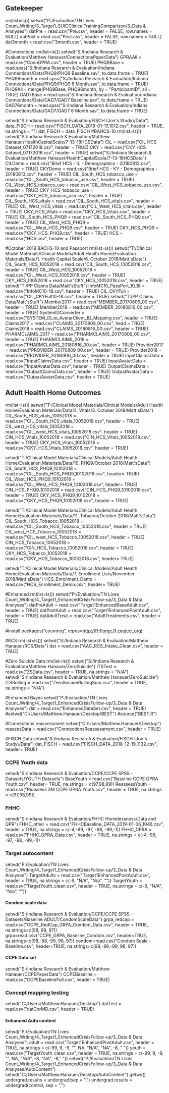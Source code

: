 ## Gatekeeper
rm(list=ls())
setwd("P:/Evaluation/TN Lives Count_Writing/3_Target1_SUICClinicalTrainingComparison/3_Data & Analyses")
datPre = read.csv("Pre.csv", header = FALSE, row.names = NULL)
datPost = read.csv("Post.csv", header = FALSE, row.names = NULL)
dat3month = read.csv("3month.csv", header  = TRUE)

#Connections
rm(list=ls())
setwd("S:/Indiana Research & Evaluation/Matthew Hanauer/ConnectionsPaperData")
GPRAAll = read.csv("ConnGPRA.csv", header = TRUE) 
PHQ9Base = read.spss("S:/Indiana Research & Evaluation/Indiana Connections/Data/PHQ9/PHQ9 Baseline.sav", to.data.frame = TRUE)
PHQ96month = read.spss("S:/Indiana Research & Evaluation/Indiana Connections/Data/PHQ9/PHQ9 6 Month.sav", to.data.frame = TRUE)
PHQ9All = merge(PHQ9Base, PHQ96month, by = "ParticipantID", all = TRUE)
GAD7Base = read.spss("S:/Indiana Research & Evaluation/Indiana Connections/Data/GAD7/GAD7 Baseline.sav", to.data.frame = TRUE)
GAD76month = read.spss("S:/Indiana Research & Evaluation/Indiana Connections/Data/GAD7/GAD7 6 Month.sav", to.data.frame = TRUE)


setwd("S:/Indiana Research & Evaluation/FISCH (Jon's Study)/Data")
data_FISCH = read.csv("FISCH_DATA_2019-01-17_1012.csv", header = TRUE, na.strings = "")
dat_FISCH = data_FISCH
#BAHCS-10
rm(list=ls())
setwd("S:/Indiana Research & Evaluation/Matthew Hanauer/HealthCapitalScale/7-13-18HCSData")
CIL = read.csv("CIL HCS Dataset_07172018.csv", header = TRUE)
CKY = read.csv("CKY HCS Dataset_07172018.csv", header = TRUE)
setwd("S:/Indiana Research & Evaluation/Matthew Hanauer/HealthCapitalScale/7-13-18HCSData")
CILDemo = read.csv("Brief HCS - IL - Demographics - 20180813.csv", header = TRUE)
CKYDemo = read.csv("Brief HCS - KY - Demographics - 20180813.csv", header = TRUE)
CIL_South_HCS_tobacco_use = read.csv("CIL_South_HCS_tobacco_use.csv", header = TRUE)
CIL_West_HCS_tobacco_use = read.csv("CIL_West_HCS_tobacco_use.csv", header = TRUE)
CKY_HCS_tobacco_use = read.csv("CKY_HCS_tobacco_use.csv", header = TRUE)
CIL_South_HCS_vitals = read.csv("CIL_South_HCS_vitals.csv", header = TRUE)
CIL_West_HCS_vitals = read.csv("CIL_West_HCS_vitals.csv", header = TRUE)
CKY_HCS_Vitals = read.csv("CKY_HCS_Vitals.csv", header = TRUE)
CIL_South_HCS_PHQ9 = read.csv("CIL_South_HCS_PHQ9.csv", header = TRUE)
CIL_West_HCS_PHQ9 = read.csv("CIL_West_HCS_PHQ9.csv", header = TRUE)
CKY_HCS_PHQ9 = read.csv("CKY_HCS_PHQ9.csv", header = TRUE)
HCS = read.csv("HCS.csv", header = TRUE)


#October 2018 BACHS-10 and Passport
rm(list=ls())
setwd("T:/Clinical Model Materials/Clinical Models/Adult Health Home/Evaluation Materials/Data/1. Health Capital Scale/6. October 2018/Matt'sData")
CIL_South_HCS_10052018 = read.csv("CIL_South_HCS_10052018.csv", header = TRUE)
CIL_West_HCS_10052018 = read.csv("CIL_West_HCS_10052018.csv", header = TRUE)
CKY_HCS_10052018 = read.csv("CKY_HCS_10052018.csv", header = TRUE)
setwd("T:/PP Claims Data/Matt'sStuff")
InfoMC10_PassPort_10_18 = read.csv("InfoMC10-18.csv", header = TRUE)
CIL_CKYFull = read.csv("CIL_CKYFull10-18.csv", header = TRUE)
setwd("T:/PP Claims Data/Matt'sStuff")
Member2017 =  read.csv("MEMBER_20170809_00.csv", header = TRUE)
Member2018 = read.csv("MEMBER_20180816_00.csv", header = TRUE)
SystemIDConverter = read.csv("SYSTEM_ID_to_AvatarClient_ID_Mapping.csv", header = TRUE)
Claims2017 = read.csv("CLAIMS_20170809_00.csv", head = TRUE) 
Claims2018 = read.csv("CLAIMS_20180816_00.csv", header = TRUE)
PHARMCLAIMS_2017 = read.csv("PHARMCLAIMS_20170809_00.csv", header = TRUE)
PHARMCLAIMS_2018 = read.csv("PHARMCLAIMS_20180816_00.csv", header = TRUE)
Provider2017 = read.csv("PROVIDER_20170809_00.csv", header = TRUE)
Provider2018 = read.csv("PROVIDER_20180816_00.csv", header = TRUE)
InpatClaimsData = read.csv("InpatClaimsData.csv", header = TRUE)
InpatAvatarData = read.csv("InpatAvatarData.csv", header = TRUE)
OutpatClaimsData = read.csv("OutpatClaimsData.csv", header = TRUE)
OutpatAvatarData = read.csv("OutpatAvatarData.csv", header = TRUE)

## Adult Health Home Outcomes
rm(list=ls())
setwd("T:/Clinical Model Materials/Clinical Models/Adult Health Home/Evaluation Materials/Data/2. Vitals/3. October 2018/Matt'sData")
CIL_South_HCS_vitals_10052018 = read.csv("CIL_South_HCS_vitals_10052018.csv", header = TRUE)
CIL_west_HCS_vitals_10052018 = read.csv("CIL_west_HCS_vitals_10052018.csv", header = TRUE)
CIN_HCS_Vitals_10052018 = read.csv("CIN_HCS_Vitals_10052018.csv", header = TRUE)
CKY_HCS_Vitals_10052018 = read.csv("CKY_HCS_Vitals_10052018.csv", header = TRUE)

setwd("T:/Clinical Model Materials/Clinical Models/Adult Health Home/Evaluation Materials/Data/10. PHQ9/October 2018/Matt'sData")
CIL_South_HCS_PHQ9_10102018 = read.csv("CIL_South_HCS_PHQ9_10102018.csv", header= TRUE)
CIL_West_HCS_PHQ9_10102018 = read.csv("CIL_West_HCS_PHQ9_10102018.csv", header= TRUE)
CIN_HCS_PHQ9_10102018 = read.csv("CIN_HCS_PHQ9_10102018.csv", header = TRUE)
CKY_HCS_PHQ9_10102018 = read.csv("CKY_HCS_PHQ9_10102018.csv", header = TRUE)

setwd("T:/Clinical Model Materials/Clinical Models/Adult Health Home/Evaluation Materials/Data/11. Tobacco/October 2018/Matt'sData")
CIL_South_HCS_Tobacco_10052018 = read.csv("CIL_South_HCS_Tobacco_10052018.csv", header = TRUE)
CIL_west_HCS_Tobacco_10052018 = read.csv("CIL_west_HCS_Tobacco_10052018.csv", header = TRUE)
CIN_HCS_Tobacco_10052018 = read.csv("CIN_HCS_Tobacco_10052018.csv", header = TRUE)
CKY_HCS_Tobacco_10052018 = read.csv("CKY_HCS_Tobacco_10052018.csv", header= TRUE)


setwd("T:/Clinical Model Materials/Clinical Models/Adult Health Home/Evaluation Materials/Data/7. Enrollment Lists/November 2018/Matt'sData")
HCS_Enrollment_Demo = read.csv("HCS_Enrollment_Demo.csv", header= TRUE)

#Enhanced
rm(list=ls())
setwd("P:/Evaluation/TN Lives Count_Writing/4_Target1_EnhancedCrisisFollow-up/3_Data & Data Analyses")
datPreAdult = read.csv("Target1EnhancedBaseAdult.csv", header = TRUE)
datPostAdult = read.csv("Target1EnhancedPostAdult.csv", header = TRUE)
datAdultTreat = read.csv("AdultTreatments.csv", header = TRUE)


#install.packages(“countreg”, repos=http://R-Forge.R-project.org)

#RCS
rm(list=ls())
setwd("S:/Indiana Research & Evaluation/Matthew Hanauer/RCS/Data")
dat = read.csv("AAC_RCS_Intake_Clean.csv", header = TRUE)

#Zero Suicide Data
rm(list=ls())
setwd("S:/Indiana Research & Evaluation/Matthew Hanauer/ZeroSuicide")
ITSTest = read.csv("ZSData.csv", header = TRUE, na.strings = "N/A")
setwd("S:/Indiana Research & Evaluation/Matthew Hanauer/ZeroSuicide")
ITSRolling = read.csv("ZeroSuicideRollingSum.csv", header = TRUE, na.strings = "N/A")

#Enhanced Bayes
setwd("P:/Evaluation/TN Lives Count_Writing/4_Target1_EnhancedCrisisFollow-up/3_Data & Data Analyses")
dat = read.csv("EnhancedDataSet.csv", header = TRUE)
#setwd("C:/Users/Matthew.Hanauer/Desktop/BEST")
#source("BEST.R")

#Connections reassessment
setwd("C:/Users/Matthew.Hanauer/Desktop")
reassesData = read.csv("ConnectionsReassessment.csv", header = TRUE)

#FISCH Data
setwd("S:/Indiana Research & Evaluation/FISCH (Jon's Study)/Data")
dat_FISCH = read.csv("FISCH_DATA_2018-12-19_1132.csv", header= TRUE)

### CCPE Youth data
setwd("S:/Indiana Research & Evaluation/CCPE/CCPE SPSS - Datasets/YOUTH Datasets")
BaseYouth = read.csv("Baseline CCPE GPRA Youth.csv", header= TRUE, na.strings = c(97,98,99))
ReassessYouth = read.csv("Reassess 3M CCPE GPRA Youth.csv", header = TRUE, na.strings = c(97,98,99))

### FHHC
setwd("S:/Indiana Research & Evaluation/FHHC Homelessness/Data and QPR")
FHHC_other = read.csv("FHHCBaseline_DATA_2019-01-06_1046.csv", header = TRUE, na.strings = c(-4,-99, -97, -98, -99,-1))
FHHC_GPRA = read.csv("FHHC_GPRA_Data.csv", header = TRUE, na.strings = c(-4,-99, -97, -98, -99,-1))

### Target autocontent
setwd("P:/Evaluation/TN Lives Count_Writing/4_Target1_EnhancedCrisisFollow-up/3_Data & Data Analyses")
TargetAdults = read.csv("Target1EnhancedPostAdult.csv", header = TRUE, na.strings = c(-9, "N/A", "N/a", ""))
TargetYouth = read.csv("TargetYouth_clean.csv", header = TRUE, na.strings = c(-9, "N/A", "N/a", ""))

#### Condom scale data
setwd("S:/Indiana Research & Evaluation/CCPE/CCPE SPSS - Datasets/Baseline ADULT/CondomScaleData")
grpa_redcap = read.csv("CCPE_RedCap_GRPA_Condom_Data.csv", header = TRUE, na.strings=c(98, 99, 97))
grpa=read.csv("CCPE_GRPA_Baseline_Condom.csv", header=TRUE, na.strings=c(98,-88,-99, 98, 97))
condom=read.csv("Condom Scale - Baseline.csv", header=TRUE, na.strings=c(98,-88,-99, 98, 97))

#### CCPE Data set
setwd("S:/Indiana Research & Evaluation/Matthew Hanauer/CCPEPaperData")
CCPEBaseline = read.csv("CCPEBaselineFull.csv", header = TRUE)

### Concept mapping testing
setwd("C:/Users/Matthew.Hanauer/Desktop")
datTest = read.csv("datCorMD.csv", header = TRUE)

#### Enhanced Auto content
setwd("P:/Evaluation/TN Lives Count_Writing/4_Target1_EnhancedCrisisFollow-up/3_Data & Data Analyses")
adult = read.csv("Target1EnhancedPostAdult.csv", header = TRUE, na.strings = c(-99, 9, -9, "", NA, "N/A", "NA", -8, " "))
youth = read.csv("TargetYouth_clean.csv", header = TRUE, na.strings = c(-99, 9, -9, "", NA, "N/A", -8, "NA", -8," "))
setwd("P:/Evaluation/TN Lives Count_Writing/4_Target1_EnhancedCrisisFollow-up/3_Data & Data Analyses/AutoContent")
setwd("C:/Users/Matthew.Hanauer/Desktop/AutoContent")
getwd()
undergrad.results = undergrad(sep = ",")
undergrad.results = undergrad(control, sep = ",")

